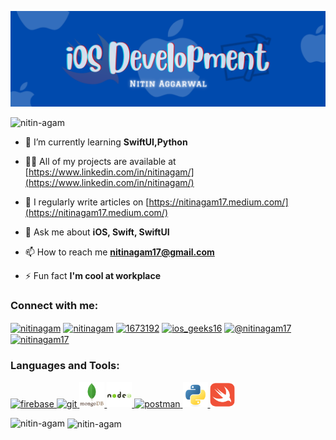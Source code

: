 [![MasterHead](https://raw.githubusercontent.com/nitin-agam/nitin-agam/main/github_header.png)
](https://www.linkedin.com/in/nitinagam/)


<p align="left"> <img src="https://komarev.com/ghpvc/?username=nitin-agam&label=Profile%20views&color=0e75b6&style=flat" alt="nitin-agam" /> </p>

- 🌱 I’m currently learning **SwiftUI,Python**

- 👨‍💻 All of my projects are available at [https://www.linkedin.com/in/nitinagam/](https://www.linkedin.com/in/nitinagam/)

- 📝 I regularly write articles on [https://nitinagam17.medium.com/](https://nitinagam17.medium.com/)

- 💬 Ask me about **iOS, Swift, SwiftUI**

- 📫 How to reach me **nitinagam17@gmail.com**

- ⚡ Fun fact **I'm cool at workplace**

<h3 align="left">Connect with me:</h3>
<p align="left">
<a href="https://twitter.com/nitinagam" target="blank"><img align="center" src="https://raw.githubusercontent.com/rahuldkjain/github-profile-readme-generator/master/src/images/icons/Social/twitter.svg" alt="nitinagam" height="30" width="40" /></a>
<a href="https://linkedin.com/in/nitinagam" target="blank"><img align="center" src="https://raw.githubusercontent.com/rahuldkjain/github-profile-readme-generator/master/src/images/icons/Social/linked-in-alt.svg" alt="nitinagam" height="30" width="40" /></a>
<a href="https://stackoverflow.com/users/1673192" target="blank"><img align="center" src="https://raw.githubusercontent.com/rahuldkjain/github-profile-readme-generator/master/src/images/icons/Social/stack-overflow.svg" alt="1673192" height="30" width="40" /></a>
<a href="https://instagram.com/ios_geeks16" target="blank"><img align="center" src="https://raw.githubusercontent.com/rahuldkjain/github-profile-readme-generator/master/src/images/icons/Social/instagram.svg" alt="ios_geeks16" height="30" width="40" /></a>
<a href="https://medium.com/@nitinagam17" target="blank"><img align="center" src="https://raw.githubusercontent.com/rahuldkjain/github-profile-readme-generator/master/src/images/icons/Social/medium.svg" alt="@nitinagam17" height="30" width="40" /></a>
<a href="https://www.hackerrank.com/nitinagam17" target="blank"><img align="center" src="https://raw.githubusercontent.com/rahuldkjain/github-profile-readme-generator/master/src/images/icons/Social/hackerrank.svg" alt="nitinagam17" height="30" width="40" /></a>
</p>

<h3 align="left">Languages and Tools:</h3>
<p align="left"> <a href="https://firebase.google.com/" target="_blank" rel="noreferrer"> <img src="https://www.vectorlogo.zone/logos/firebase/firebase-icon.svg" alt="firebase" width="40" height="40"/> </a> <a href="https://git-scm.com/" target="_blank" rel="noreferrer"> <img src="https://www.vectorlogo.zone/logos/git-scm/git-scm-icon.svg" alt="git" width="40" height="40"/> </a> <a href="https://www.mongodb.com/" target="_blank" rel="noreferrer"> <img src="https://raw.githubusercontent.com/devicons/devicon/master/icons/mongodb/mongodb-original-wordmark.svg" alt="mongodb" width="40" height="40"/> </a> <a href="https://nodejs.org" target="_blank" rel="noreferrer"> <img src="https://raw.githubusercontent.com/devicons/devicon/master/icons/nodejs/nodejs-original-wordmark.svg" alt="nodejs" width="40" height="40"/> </a> <a href="https://postman.com" target="_blank" rel="noreferrer"> <img src="https://www.vectorlogo.zone/logos/getpostman/getpostman-icon.svg" alt="postman" width="40" height="40"/> </a> <a href="https://www.python.org" target="_blank" rel="noreferrer"> <img src="https://raw.githubusercontent.com/devicons/devicon/master/icons/python/python-original.svg" alt="python" width="40" height="40"/> </a> <a href="https://developer.apple.com/swift/" target="_blank" rel="noreferrer"> <img src="https://raw.githubusercontent.com/devicons/devicon/master/icons/swift/swift-original.svg" alt="swift" width="40" height="40"/> </a> </p>

<p><img align="left" src="https://github-readme-stats.vercel.app/api/top-langs?username=nitin-agam&show_icons=true&locale=en&layout=compact" alt="nitin-agam" /></p>

<p>&nbsp;<img align="center" src="https://github-readme-stats.vercel.app/api?username=nitin-agam&show_icons=true&locale=en" alt="nitin-agam" /></p>

